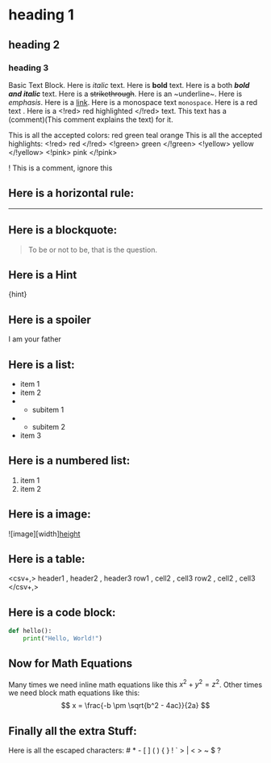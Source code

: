 # heading 1
## heading 2
### heading 3

Basic Text Block. Here is *italic* text. Here is **bold** text. Here is a both ***bold and italic*** text. Here is a ~~strikethrough~~. Here is an ~underline~. Here is <em>emphasis</em>. Here is a [link](https://www.example.com). Here is a monospace text `monospace`. Here is a <red> red text </red>. Here is a <!red> red highlighted </!red> text. This text has a (comment)(This comment explains the text) for it.

This is all the accepted colors: <red> red </red> <green> green </green> <teal> teal </teal> <orange> orange </orange>
This is all the accepted highlights: <!red> red </!red> <!green> green </!green> <!yellow> yellow </!yellow> <!pink> pink </!pink>

! This is a comment, ignore this

## Here is a horizontal rule:
---

## Here is a blockquote:
> To be or not to be, that is the question.

## Here is a Hint
{hint}

## Here is a spoiler
<spoiler> I am your father </spoiler>

## Here is a list:
- item 1
- item 2
- - subitem 1
- - subitem 2
- item 3

## Here is a numbered list:
1. item 1
2. item 2

## Here is a image:
![image][width][height](https://www.example.com/image.jpg)

## Here is a table:
<csv+,>
header1 , header2 , header3
row1 , cell2 , cell3
row2 , cell2 , cell3
</csv+,>

## Here is a code block:
```python
def hello():
    print("Hello, World!")
```

## Now for Math Equations

Many times we need inline math equations like this $x^2 + y^2 = z^2$. Other times we need block math equations like this:
$$ x = \frac{-b \pm \sqrt{b^2 - 4ac}}{2a} $$

## Finally all the extra Stuff:

Here is all the escaped characters: \# \* \- \[ \] \( \) \{ \} \! \` \> \| \< \> \~ \$ \?

